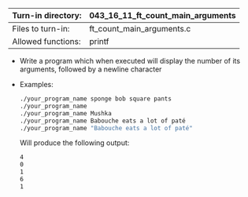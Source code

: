 Turn-in directory: | 043_16_11_ft_count_main_arguments|
-------------|-------------|
Files to turn-in: | ft_count_main_arguments.c |
Allowed functions: | printf

* Write a program which when executed will display the number of its arguments, followed by a newline character

* Examples:
  ```Bash
  ./your_program_name sponge bob square pants
  ./your_program_name
  ./your_program_name Mushka
  ./your_program_name Babouche eats a lot of paté
  ./your_program_name "Babouche eats a lot of paté"
  ```
  Will produce the following output:
  ```Bash
  4
  0
  1
  6
  1
  ```
